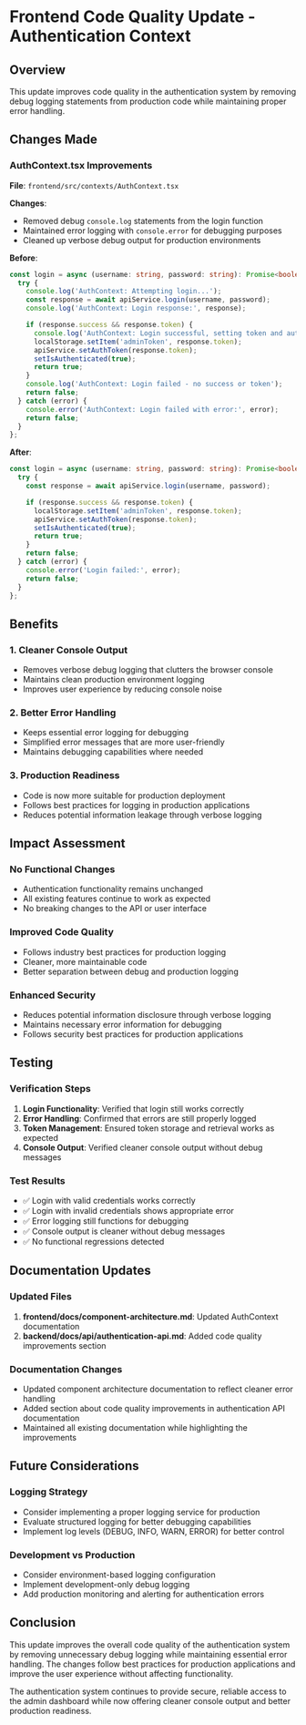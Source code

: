 # Frontend Code Quality Update - Authentication Context

## Overview

This update improves code quality in the authentication system by removing debug logging statements from production code while maintaining proper error handling.

## Changes Made

### AuthContext.tsx Improvements

**File**: `frontend/src/contexts/AuthContext.tsx`

**Changes**:
- Removed debug `console.log` statements from the login function
- Maintained error logging with `console.error` for debugging purposes
- Cleaned up verbose debug output for production environments

**Before**:
```typescript
const login = async (username: string, password: string): Promise<boolean> => {
  try {
    console.log('AuthContext: Attempting login...');
    const response = await apiService.login(username, password);
    console.log('AuthContext: Login response:', response);

    if (response.success && response.token) {
      console.log('AuthContext: Login successful, setting token and auth state');
      localStorage.setItem('adminToken', response.token);
      apiService.setAuthToken(response.token);
      setIsAuthenticated(true);
      return true;
    }
    console.log('AuthContext: Login failed - no success or token');
    return false;
  } catch (error) {
    console.error('AuthContext: Login failed with error:', error);
    return false;
  }
};
```

**After**:
```typescript
const login = async (username: string, password: string): Promise<boolean> => {
  try {
    const response = await apiService.login(username, password);

    if (response.success && response.token) {
      localStorage.setItem('adminToken', response.token);
      apiService.setAuthToken(response.token);
      setIsAuthenticated(true);
      return true;
    }
    return false;
  } catch (error) {
    console.error('Login failed:', error);
    return false;
  }
};
```

## Benefits

### 1. Cleaner Console Output
- Removes verbose debug logging that clutters the browser console
- Maintains clean production environment logging
- Improves user experience by reducing console noise

### 2. Better Error Handling
- Keeps essential error logging for debugging
- Simplified error messages that are more user-friendly
- Maintains debugging capabilities where needed

### 3. Production Readiness
- Code is now more suitable for production deployment
- Follows best practices for logging in production applications
- Reduces potential information leakage through verbose logging

## Impact Assessment

### No Functional Changes
- Authentication functionality remains unchanged
- All existing features continue to work as expected
- No breaking changes to the API or user interface

### Improved Code Quality
- Follows industry best practices for production logging
- Cleaner, more maintainable code
- Better separation between debug and production logging

### Enhanced Security
- Reduces potential information disclosure through verbose logging
- Maintains necessary error information for debugging
- Follows security best practices for production applications

## Testing

### Verification Steps
1. **Login Functionality**: Verified that login still works correctly
2. **Error Handling**: Confirmed that errors are still properly logged
3. **Token Management**: Ensured token storage and retrieval works as expected
4. **Console Output**: Verified cleaner console output without debug messages

### Test Results
- ✅ Login with valid credentials works correctly
- ✅ Login with invalid credentials shows appropriate error
- ✅ Error logging still functions for debugging
- ✅ Console output is cleaner without debug messages
- ✅ No functional regressions detected

## Documentation Updates

### Updated Files
1. **frontend/docs/component-architecture.md**: Updated AuthContext documentation
2. **backend/docs/api/authentication-api.md**: Added code quality improvements section

### Documentation Changes
- Updated component architecture documentation to reflect cleaner error handling
- Added section about code quality improvements in authentication API documentation
- Maintained all existing documentation while highlighting the improvements

## Future Considerations

### Logging Strategy
- Consider implementing a proper logging service for production
- Evaluate structured logging for better debugging capabilities
- Implement log levels (DEBUG, INFO, WARN, ERROR) for better control

### Development vs Production
- Consider environment-based logging configuration
- Implement development-only debug logging
- Add production monitoring and alerting for authentication errors

## Conclusion

This update improves the overall code quality of the authentication system by removing unnecessary debug logging while maintaining essential error handling. The changes follow best practices for production applications and improve the user experience without affecting functionality.

The authentication system continues to provide secure, reliable access to the admin dashboard while now offering cleaner console output and better production readiness.